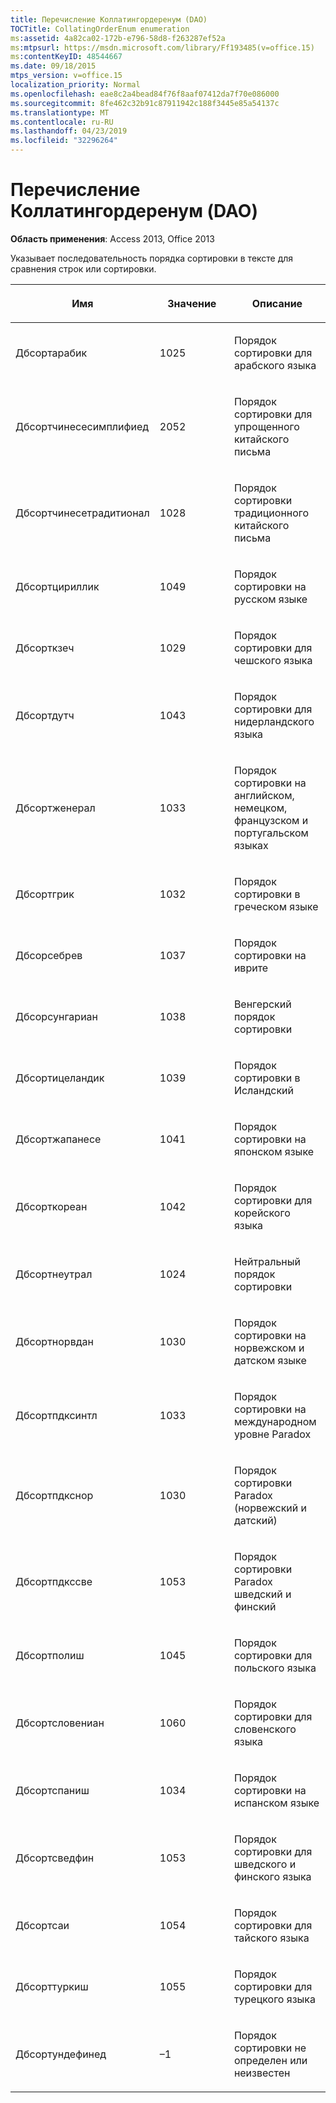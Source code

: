 ```yaml
---
title: Перечисление Коллатингордеренум (DAO)
TOCTitle: CollatingOrderEnum enumeration
ms:assetid: 4a82ca02-172b-e796-58d8-f263287ef52a
ms:mtpsurl: https://msdn.microsoft.com/library/Ff193485(v=office.15)
ms:contentKeyID: 48544667
ms.date: 09/18/2015
mtps_version: v=office.15
localization_priority: Normal
ms.openlocfilehash: eae8c2a4bead84f76f8aaf07412da7f70e086000
ms.sourcegitcommit: 8fe462c32b91c87911942c188f3445e85a54137c
ms.translationtype: MT
ms.contentlocale: ru-RU
ms.lasthandoff: 04/23/2019
ms.locfileid: "32296264"
---
```

# <a name="collatingorderenum-enumeration-dao"></a>Перечисление Коллатингордеренум (DAO)


**Область применения**: Access 2013, Office 2013

Указывает последовательность порядка сортировки в тексте для сравнения строк или сортировки.

<table>
<colgroup>
<col style="width: 33%" />
<col style="width: 33%" />
<col style="width: 33%" />
</colgroup>
<thead>
<tr class="header">
<th><p>Имя</p></th>
<th><p>Значение</p></th>
<th><p>Описание</p></th>
</tr>
</thead>
<tbody>
<tr class="odd">
<td><p>Дбсортарабик</p></td>
<td><p>1025</p></td>
<td><p>Порядок сортировки для арабского языка</p></td>
</tr>
<tr class="even">
<td><p>Дбсортчинесесимплифиед</p></td>
<td><p>2052</p></td>
<td><p>Порядок сортировки для упрощенного китайского письма</p></td>
</tr>
<tr class="odd">
<td><p>Дбсортчинесетрадитионал</p></td>
<td><p>1028</p></td>
<td><p>Порядок сортировки традиционного китайского письма</p></td>
</tr>
<tr class="even">
<td><p>Дбсортцириллик</p></td>
<td><p>1049</p></td>
<td><p>Порядок сортировки на русском языке</p></td>
</tr>
<tr class="odd">
<td><p>Дбсорткзеч</p></td>
<td><p>1029</p></td>
<td><p>Порядок сортировки для чешского языка</p></td>
</tr>
<tr class="even">
<td><p>Дбсортдутч</p></td>
<td><p>1043</p></td>
<td><p>Порядок сортировки для нидерландского языка</p></td>
</tr>
<tr class="odd">
<td><p>Дбсортженерал</p></td>
<td><p>1033</p></td>
<td><p>Порядок сортировки на английском, немецком, французском и португальском языках</p></td>
</tr>
<tr class="even">
<td><p>Дбсортгрик</p></td>
<td><p>1032</p></td>
<td><p>Порядок сортировки в греческом языке</p></td>
</tr>
<tr class="odd">
<td><p>Дбсорсебрев</p></td>
<td><p>1037</p></td>
<td><p>Порядок сортировки на иврите</p></td>
</tr>
<tr class="even">
<td><p>Дбсорсунгариан</p></td>
<td><p>1038</p></td>
<td><p>Венгерский порядок сортировки</p></td>
</tr>
<tr class="odd">
<td><p>Дбсортицеландик</p></td>
<td><p>1039</p></td>
<td><p>Порядок сортировки в Исландский</p></td>
</tr>
<tr class="even">
<td><p>Дбсортжапанесе</p></td>
<td><p>1041</p></td>
<td><p>Порядок сортировки на японском языке</p></td>
</tr>
<tr class="odd">
<td><p>Дбсорткореан</p></td>
<td><p>1042</p></td>
<td><p>Порядок сортировки для корейского языка</p></td>
</tr>
<tr class="even">
<td><p>Дбсортнеутрал</p></td>
<td><p>1024</p></td>
<td><p>Нейтральный порядок сортировки</p></td>
</tr>
<tr class="odd">
<td><p>Дбсортнорвдан</p></td>
<td><p>1030</p></td>
<td><p>Порядок сортировки на норвежском и датском языке</p></td>
</tr>
<tr class="even">
<td><p>Дбсортпдксинтл</p></td>
<td><p>1033</p></td>
<td><p>Порядок сортировки на международном уровне Paradox</p></td>
</tr>
<tr class="odd">
<td><p>Дбсортпдкснор</p></td>
<td><p>1030</p></td>
<td><p>Порядок сортировки Paradox (норвежский и датский)</p></td>
</tr>
<tr class="even">
<td><p>Дбсортпдкссве</p></td>
<td><p>1053</p></td>
<td><p>Порядок сортировки Paradox шведский и финский</p></td>
</tr>
<tr class="odd">
<td><p>Дбсортполиш</p></td>
<td><p>1045</p></td>
<td><p>Порядок сортировки для польского языка</p></td>
</tr>
<tr class="even">
<td><p>Дбсортсловениан</p></td>
<td><p>1060</p></td>
<td><p>Порядок сортировки для словенского языка</p></td>
</tr>
<tr class="odd">
<td><p>Дбсортспаниш</p></td>
<td><p>1034</p></td>
<td><p>Порядок сортировки на испанском языке</p></td>
</tr>
<tr class="even">
<td><p>Дбсортсведфин</p></td>
<td><p>1053</p></td>
<td><p>Порядок сортировки для шведского и финского языка</p></td>
</tr>
<tr class="odd">
<td><p>Дбсортсаи</p></td>
<td><p>1054</p></td>
<td><p>Порядок сортировки для тайского языка</p></td>
</tr>
<tr class="even">
<td><p>Дбсорттуркиш</p></td>
<td><p>1055</p></td>
<td><p>Порядок сортировки для турецкого языка</p></td>
</tr>
<tr class="odd">
<td><p>Дбсортундефинед</p></td>
<td><p>–1</p></td>
<td><p>Порядок сортировки не определен или неизвестен</p></td>
</tr>
</tbody>
</table>

